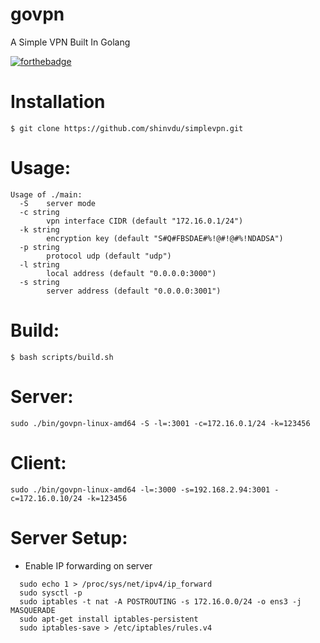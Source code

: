# govpn
A Simple VPN Built In Golang

[![forthebadge](https://forthebadge.com/images/badges/made-with-go.svg)](https://forthebadge.com)

# Installation
```
$ git clone https://github.com/shinvdu/simplevpn.git
```

# Usage:
```
Usage of ./main:
  -S    server mode
  -c string
        vpn interface CIDR (default "172.16.0.1/24")
  -k string
        encryption key (default "S#Q#FBSDAE#%!@#!@#%!NDADSA")
  -p string
        protocol udp (default "udp")
  -l string
        local address (default "0.0.0.0:3000")
  -s string
        server address (default "0.0.0.0:3001")        
```

# Build:
```
$ bash scripts/build.sh
```

# Server:
```
sudo ./bin/govpn-linux-amd64 -S -l=:3001 -c=172.16.0.1/24 -k=123456 
```

# Client:
```
sudo ./bin/govpn-linux-amd64 -l=:3000 -s=192.168.2.94:3001 -c=172.16.0.10/24 -k=123456
```

# Server Setup:


- Enable IP forwarding on server

```
  sudo echo 1 > /proc/sys/net/ipv4/ip_forward
  sudo sysctl -p
  sudo iptables -t nat -A POSTROUTING -s 172.16.0.0/24 -o ens3 -j MASQUERADE
  sudo apt-get install iptables-persistent
  sudo iptables-save > /etc/iptables/rules.v4
```
